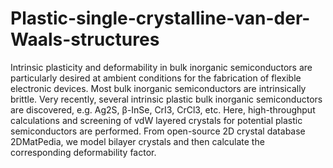 # Plastic-single-crystalline-van-der-Waals-structures

Intrinsic plasticity and deformability in bulk inorganic semiconductors are particularly desired at ambient conditions for the fabrication of flexible electronic devices. Most bulk inorganic semiconductors are intrinsically brittle. Very recently, several intrinsic plastic bulk inorganic semiconductors are discovered, e.g. Ag2S, β-InSe, CrI3, CrCl3, etc. Here, high-throughput calculations and screening of vdW layered crystals for potential plastic semiconductors are performed. From open-source 2D crystal database 2DMatPedia, we model bilayer crystals and then calculate the corresponding deformability factor.

